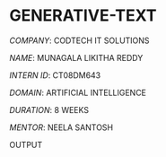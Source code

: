 # GENERATIVE-TEXT

*COMPANY*: CODTECH IT SOLUTIONS

*NAME*: MUNAGALA LIKITHA REDDY

*INTERN ID*: CT08DM643

*DOMAIN*: ARTIFICIAL INTELLIGENCE

*DURATION*: 8 WEEKS

*MENTOR*: NEELA SANTOSH

OUTPUT
